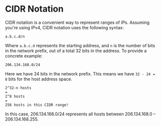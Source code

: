 CIDR Notation
=============

CIDR notation is a convenient way to represent ranges of IPs. Assuming you're using IPv4, CIDR notation uses the following syntax:

```
a.b.c.d/n
```

Where `a.b.c.d` represents the starting address, and `n` is the number of bits in the network prefix, out of a total 32 bits in the address. To provide a concrete example:

```
206.134.168.0/24
```

Here we have 24 bits in the network prefix. This means we have `32 - 24 = 8` bits for the host address space. 

```
2^32-n hosts
=
2^8 hosts
=
256 hosts in this CIDR range!
```

In this case, 206.134.168.0/24 represents all hosts between 206.134.168.0 – 206.134.168.255.

